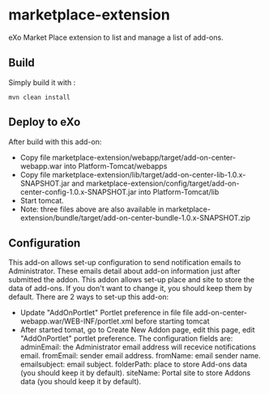 marketplace-extension
=====================

eXo Market Place extension to list and manage a list of add-ons.

Build
---------------
Simply build it with :

	mvn clean install


Deploy to eXo
---------------
After build with this add-on:
* Copy file marketplace-extension/webapp/target/add-on-center-webapp.war into Platform-Tomcat/webapps
* Copy file marketplace-extension/lib/target/add-on-center-lib-1.0.x-SNAPSHOT.jar and marketplace-extension/config/target/add-on-center-config-1.0.x-SNAPSHOT.jar into Platform-Tomcat/lib
* Start tomcat.
* Note: three files above are also available in marketplace-extension/bundle/target/add-on-center-bundle-1.0.x-SNAPSHOT.zip

Configuration
---------------
This add-on allows set-up configuration to send notification emails to Administrator. These emails detail about add-on information just after submitted the addon.
This addon allows set-up place and site to store the data of add-ons. If you don't want to change it, you should keep them by default.
There are 2 ways to set-up this add-on:
* Update "AddOnPortlet" Portlet preference in file file add-on-center-webapp.war/WEB-INF/portlet.xml before starting tomcat
* After started tomat, go to Create New Addon page, edit this page, edit "AddOnPortlet" portlet preference. The configuration fields are:
adminEmail: the Administrator email address will recevice notifications email.
fromEmail: sender email address.
fromName: email sender name.
emailsubject: email subject.
folderPath: place to store Add-ons data (you should keep it by default).
siteName: Portal site to store Addons data (you should keep it by default).
